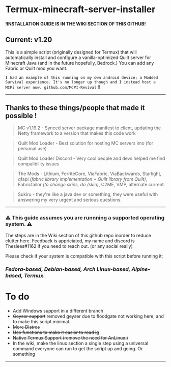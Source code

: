 # Termux-minecraft-server-installer
#### **!INSTALLATION GUIDE IS IN THE WIKI SECTION OF THIS GITHUB!**

## Current: v1.20

This is a simple script (originally designed for Termux) that will automatically install and configure a vanilla-optimized Quilt server for Minecraft Java (and in the future hopefully, Bedrock.)
You can add any Fabric or Quilt mod you want.


`I had an example of this running on my own android device; a Modded Survival experience. It's no longer up though and I instead host a MCPi server now. github.com/MCPI-Revival` !!

----------------------------------------------------------------------
## Thanks to these things/people that made it possible !
> MC v1.19.2 - Synced server package manifest to client, updating the Netty framework to a version that makes this code work

> Quilt Mod Loader - Best solution for hosting MC servers imo (for personal use)

> Quilt Mod Loader Discord - Very cool people and devs helped me find compalibility issues

> The Mods - Lithium, FerriteCore, ViaFabric, ViaBackwards, Starlight, qfapi *(fabric library implementation + Quilt library from Quilt)*, Fabrictailor *(to change skins, do /skin)*, C2ME, VMP, alternate current.

> Sukiru - they're like a java dev or something, they were useful with answering my very urgent and serious questions.

------------------------------------------------------------------

### ⚠️ This guide assumes you are runnning a supported operating system.  ⚠️
The steps are in the Wiki section of this github repo inorder to reduce clutter here. Feedback is appriciated, my name and discord is Theslees#1162 if you need to reach out. (or any social really)


Please check if your system is compatible with this script before running it;

### ***Fedora-based, Debian-based, Arch Linux-based, Alpine-based, Termux.***


# To do

- Add Windows support in a different branch
- ~~Geyser support~~ removed geyser due to floodgate not working here, and to make this script minimal.
- ~~More Distros~~
- ~~Use functions to make it easier to read ig~~
- ~~Native Termux Support (remove the need for AnLinux.)~~
- In the wiki, make the linux section a single step using a universal command everyone can run to get the script up and going. Or something
----------------------------------------------------------------
